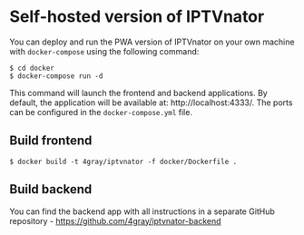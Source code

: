 # Self-hosted version of IPTVnator

You can deploy and run the PWA version of IPTVnator on your own machine with `docker-compose` using the following command:

    $ cd docker
    $ docker-compose run -d

This command will launch the frontend and backend applications. By default, the application will be available at: http://localhost:4333/. The ports can be configured in the `docker-compose.yml` file.

## Build frontend 

    $ docker build -t 4gray/iptvnator -f docker/Dockerfile .

## Build backend

You can find the backend app with all instructions in a separate GitHub repository - https://github.com/4gray/iptvnator-backend
